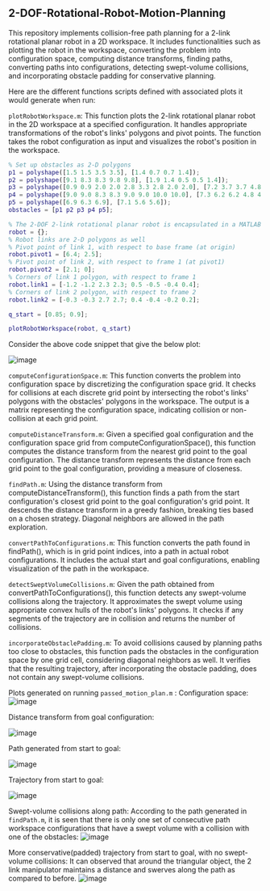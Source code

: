 ## 2-DOF-Rotational-Robot-Motion-Planning
This repository implements collision-free path planning for a 2-link rotational planar robot in a 2D workspace. It includes functionalities such as plotting the robot in the workspace, converting the problem into configuration space, computing distance transforms, finding paths, converting paths into configurations, detecting swept-volume collisions, and incorporating obstacle padding for conservative planning.

Here are the different functions scripts defined with associated plots it would generate when run:

`plotRobotWorkspace.m`: This function plots the 2-link rotational planar robot in the 2D workspace at a specified configuration. It handles appropriate transformations of the robot's links' polygons and pivot points. The function takes the robot configuration as input and visualizes the robot's position in the workspace.
```matlab
% Set up obstacles as 2-D polygons
p1 = polyshape([1.5 1.5 3.5 3.5], [1.4 0.7 0.7 1.4]);
p2 = polyshape([9.1 8.3 8.3 9.8 9.8], [1.9 1.4 0.5 0.5 1.4]);
p3 = polyshape([0.9 0.9 2.0 2.0 2.8 3.3 2.8 2.0 2.0], [7.2 3.7 3.7 4.8 4.8 5.5 6.2 6.2 7.2]);
p4 = polyshape([9.0 9.0 8.3 8.3 9.0 9.0 10.0 10.0], [7.3 6.2 6.2 4.8 4.8 3.8 3.8 7.3]);
p5 = polyshape([6.9 6.3 6.9], [7.1 5.6 5.6]);
obstacles = [p1 p2 p3 p4 p5];

% The 2-DOF 2-link rotational planar robot is encapsulated in a MATLAB cell
robot = {};
% Robot links are 2-D polygons as well
% Pivot point of link 1, with respect to base frame (at origin)
robot.pivot1 = [6.4; 2.5];
% Pivot point of link 2, with respect to frame 1 (at pivot1)
robot.pivot2 = [2.1; 0];
% Corners of link 1 polygon, with respect to frame 1
robot.link1 = [-1.2 -1.2 2.3 2.3; 0.5 -0.5 -0.4 0.4];
% Corners of link 2 polygon, with respect to frame 2
robot.link2 = [-0.3 -0.3 2.7 2.7; 0.4 -0.4 -0.2 0.2];

q_start = [0.85; 0.9];

plotRobotWorkspace(robot, q_start)
```
Consider the above code snippet that give the below plot:

![image](https://github.com/josejosepht/2-DOF-Rotational-Robot-Motion-Planning/assets/97187460/1f415cfd-f33c-465d-914c-ca05f8283abc)



`computeConfigurationSpace.m`: This function converts the problem into configuration space by discretizing the configuration space grid. It checks for collisions at each discrete grid point by intersecting the robot's links' polygons with the obstacles' polygons in the workspace. The output is a matrix representing the configuration space, indicating collision or non-collision at each grid point.



`computeDistanceTransform.m`: Given a specified goal configuration and the configuration space grid from computeConfigurationSpace(), this function computes the distance transform from the nearest grid point to the goal configuration. The distance transform represents the distance from each grid point to the goal configuration, providing a measure of closeness.



`findPath.m`: Using the distance transform from computeDistanceTransform(), this function finds a path from the start configuration's closest grid point to the goal configuration's grid point. It descends the distance transform in a greedy fashion, breaking ties based on a chosen strategy. Diagonal neighbors are allowed in the path exploration.



`convertPathToConfigurations.m`: This function converts the path found in findPath(), which is in grid point indices, into a path in actual robot configurations. It includes the actual start and goal configurations, enabling visualization of the path in the workspace.



`detectSweptVolumeCollisions.m`: Given the path obtained from convertPathToConfigurations(), this function detects any swept-volume collisions along the trajectory. It approximates the swept volume using appropriate convex hulls of the robot's links' polygons. It checks if any segments of the trajectory are in collision and returns the number of collisions.



`incorporateObstaclePadding.m`: To avoid collisions caused by planning paths too close to obstacles, this function pads the obstacles in the configuration space by one grid cell, considering diagonal neighbors as well. It verifies that the resulting trajectory, after incorporating the obstacle padding, does not contain any swept-volume collisions.

Plots generated on running `passed_motion_plan.m` :
Configuration space:
![image](https://github.com/josejosepht/2-DOF-Rotational-Robot-Motion-Planning/assets/97187460/1a66126d-6082-43f1-b159-0cd78530b961)

Distance transform from goal configuration:

![image](https://github.com/josejosepht/2-DOF-Rotational-Robot-Motion-Planning/assets/97187460/a8db7a12-de00-46f5-8dab-307b7abd49d2)

Path generated from start to goal:

![image](https://github.com/josejosepht/2-DOF-Rotational-Robot-Motion-Planning/assets/97187460/9a52b30d-8f15-48fc-aa0f-8dc072327cf7)

Trajectory from start to goal:

![image](https://github.com/josejosepht/2-DOF-Rotational-Robot-Motion-Planning/assets/97187460/f7b78ffa-9256-4a1c-a71e-1443ccf92b94)

Swept-volume collisions along path:
According to the path generated in `findPath.m`, it is seen that there is only one set of consecutive path workspace configurations that have a swept volume with a collision with one of the obstacles:
![image](https://github.com/josejosepht/2-DOF-Rotational-Robot-Motion-Planning/assets/97187460/94110e58-a73c-4f98-a5c4-f71bbf7c1209)

More conservative(padded) trajectory from start to goal, with no swept-volume collisions:
It can observed that around the triangular object, the 2 link manipulator maintains a distance and swerves along the path as compared to before.
![image](https://github.com/josejosepht/2-DOF-Rotational-Robot-Motion-Planning/assets/97187460/b6c5f16f-94a6-4c09-8cc3-b6d5e3c65ae3)
